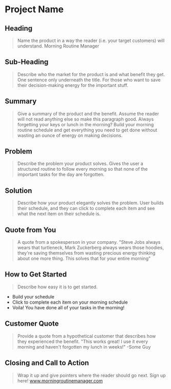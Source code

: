 # Project Name #

<!-- 
> This material was originally posted [here](http://www.quora.com/What-is-Amazons-approach-to-product-development-and-product-management). It is reproduced here for posterities sake.

There is an approach called "working backwards" that is widely used at Amazon. They work backwards from the customer, rather than starting with an idea for a product and trying to bolt customers onto it. While working backwards can be applied to any specific product decision, using this approach is especially important when developing new products or features.

For new initiatives a product manager typically starts by writing an internal press release announcing the finished product. The target audience for the press release is the new/updated product's customers, which can be retail customers or internal users of a tool or technology. Internal press releases are centered around the customer problem, how current solutions (internal or external) fail, and how the new product will blow away existing solutions.

If the benefits listed don't sound very interesting or exciting to customers, then perhaps they're not (and shouldn't be built). Instead, the product manager should keep iterating on the press release until they've come up with benefits that actually sound like benefits. Iterating on a press release is a lot less expensive than iterating on the product itself (and quicker!).

If the press release is more than a page and a half, it is probably too long. Keep it simple. 3-4 sentences for most paragraphs. Cut out the fat. Don't make it into a spec. You can accompany the press release with a FAQ that answers all of the other business or execution questions so the press release can stay focused on what the customer gets. My rule of thumb is that if the press release is hard to write, then the product is probably going to suck. Keep working at it until the outline for each paragraph flows. 

Oh, and I also like to write press-releases in what I call "Oprah-speak" for mainstream consumer products. Imagine you're sitting on Oprah's couch and have just explained the product to her, and then you listen as she explains it to her audience. That's "Oprah-speak", not "Geek-speak".

Once the project moves into development, the press release can be used as a touchstone; a guiding light. The product team can ask themselves, "Are we building what is in the press release?" If they find they're spending time building things that aren't in the press release (overbuilding), they need to ask themselves why. This keeps product development focused on achieving the customer benefits and not building extraneous stuff that takes longer to build, takes resources to maintain, and doesn't provide real customer benefit (at least not enough to warrant inclusion in the press release).
 -->
 
## Heading ##
  > Name the product in a way the reader (i.e. your target customers) will understand.
Morning Routine Manager

## Sub-Heading ##
  > Describe who the market for the product is and what benefit they get. One sentence only underneath the title.
For those who want to save their decision-making energy for the important stuff.

## Summary ##
  > Give a summary of the product and the benefit. Assume the reader will not read anything else so make this paragraph good.
Always forgetting your keys or lunch in the morning? Build your morning routine schedule and get everything you need to get done without wasting an ounce of energy on making decisions.

## Problem ##
  > Describe the problem your product solves.
Gives the user a structured routine to follow every morning so that none of the important tasks for the day are forgotten.

## Solution ##
  > Describe how your product elegantly solves the problem.
User builds their schedule, and they can click to complete each item and see what the next item on their schedule is.

## Quote from You ##
  > A quote from a spokesperson in your company.
  "Steve Jobs always wears that turtleneck, Mark Zuckerberg always wears those hoodies, they're saving themselves from wasting precious energy thinking about one more thing. This solves that for your entire morning"

## How to Get Started ##
  > Describe how easy it is to get started.
  - Build your schedule
  - Click to complete each item on your morning schedule
  - Voila! You have done all of your tasks in the morning!

## Customer Quote ##
  > Provide a quote from a hypothetical customer that describes how they experienced the benefit.
  "This works great! I use it every morning and haven't forgotten my lunch in weeks!" -Some Guy

## Closing and Call to Action ##
  > Wrap it up and give pointers where the reader should go next.
  Sign up here! www.morningroutinemanager.com
